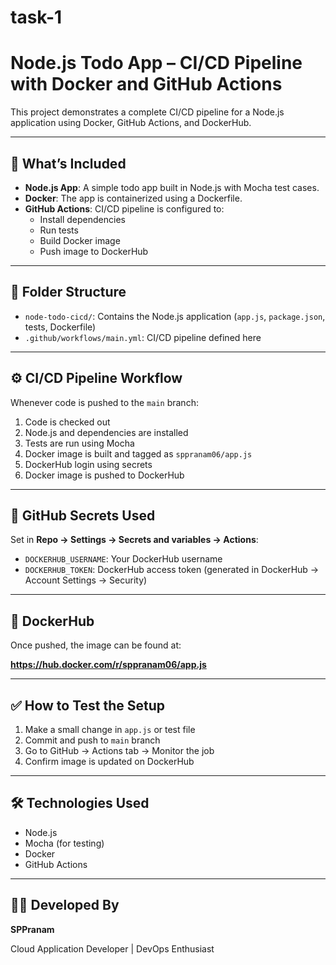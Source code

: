 # task-1
# Node.js Todo App – CI/CD Pipeline with Docker and GitHub Actions

This project demonstrates a complete CI/CD pipeline for a Node.js application using Docker, GitHub Actions, and DockerHub.

---

## 🚀 What’s Included

- **Node.js App**: A simple todo app built in Node.js with Mocha test cases.
- **Docker**: The app is containerized using a Dockerfile.
- **GitHub Actions**: CI/CD pipeline is configured to:
  - Install dependencies
  - Run tests 
  - Build Docker image
  - Push image to DockerHub

---

## 📁 Folder Structure

- `node-todo-cicd/`: Contains the Node.js application (`app.js`, `package.json`, tests, Dockerfile)
- `.github/workflows/main.yml`: CI/CD pipeline defined here

---

## ⚙️ CI/CD Pipeline Workflow

Whenever code is pushed to the `main` branch:

1. Code is checked out
2. Node.js and dependencies are installed
3. Tests are run using Mocha
4. Docker image is built and tagged as `sppranam06/app.js`
5. DockerHub login using secrets
6. Docker image is pushed to DockerHub

---

## 🔐 GitHub Secrets Used

Set in **Repo → Settings → Secrets and variables → Actions**:

- `DOCKERHUB_USERNAME`: Your DockerHub username
- `DOCKERHUB_TOKEN`: DockerHub access token (generated in DockerHub → Account Settings → Security)

---

## 🐳 DockerHub

Once pushed, the image can be found at:

**https://hub.docker.com/r/sppranam06/app.js**

---

## ✅ How to Test the Setup

1. Make a small change in `app.js` or test file
2. Commit and push to `main` branch
3. Go to GitHub → Actions tab → Monitor the job
4. Confirm image is updated on DockerHub

---

## 🛠️ Technologies Used

- Node.js
- Mocha (for testing)
- Docker
- GitHub Actions

---

## 👨‍💻 Developed By

**SPPranam**

Cloud Application Developer | DevOps Enthusiast
